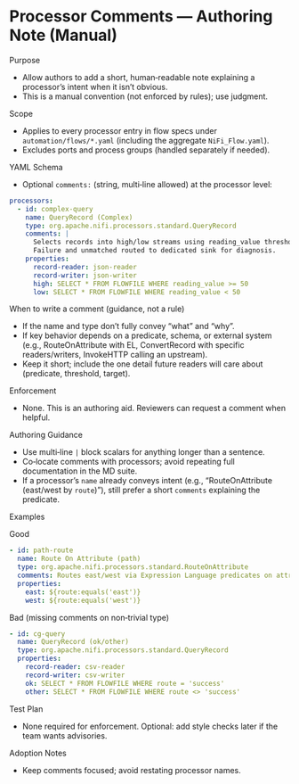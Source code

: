 # Processor Comments — Authoring Note (Manual)

Purpose
- Allow authors to add a short, human‑readable note explaining a processor’s intent when it isn’t obvious.
- This is a manual convention (not enforced by rules); use judgment.

Scope
- Applies to every processor entry in flow specs under `automation/flows/*.yaml` (including the aggregate `NiFi_Flow.yaml`).
- Excludes ports and process groups (handled separately if needed).

YAML Schema
- Optional `comments:` (string, multi‑line allowed) at the processor level:

```yaml
processors:
  - id: complex-query
    name: QueryRecord (Complex)
    type: org.apache.nifi.processors.standard.QueryRecord
    comments: |
      Selects records into high/low streams using reading_value threshold.
      Failure and unmatched routed to dedicated sink for diagnosis.
    properties:
      record-reader: json-reader
      record-writer: json-writer
      high: SELECT * FROM FLOWFILE WHERE reading_value >= 50
      low: SELECT * FROM FLOWFILE WHERE reading_value < 50
```

When to write a comment (guidance, not a rule)
- If the name and type don’t fully convey “what” and “why”.
- If key behavior depends on a predicate, schema, or external system (e.g., RouteOnAttribute with EL, ConvertRecord with specific readers/writers, InvokeHTTP calling an upstream).
- Keep it short; include the one detail future readers will care about (predicate, threshold, target).

Enforcement
- None. This is an authoring aid. Reviewers can request a comment when helpful.

Authoring Guidance
- Use multi‑line `|` block scalars for anything longer than a sentence.
- Co‑locate comments with processors; avoid repeating full documentation in the MD suite.
- If a processor’s `name` already conveys intent (e.g., “RouteOnAttribute (east/west by `route`)”), still prefer a short `comments` explaining the predicate.

Examples

Good
```yaml
- id: path-route
  name: Route On Attribute (path)
  type: org.apache.nifi.processors.standard.RouteOnAttribute
  comments: Routes east/west via Expression Language predicates on attribute `route`.
  properties:
    east: ${route:equals('east')}
    west: ${route:equals('west')}
```

Bad (missing comments on non‑trivial type)
```yaml
- id: cg-query
  name: QueryRecord (ok/other)
  type: org.apache.nifi.processors.standard.QueryRecord
  properties:
    record-reader: csv-reader
    record-writer: csv-writer
    ok: SELECT * FROM FLOWFILE WHERE route = 'success'
    other: SELECT * FROM FLOWFILE WHERE route <> 'success'
```

Test Plan
- None required for enforcement. Optional: add style checks later if the team wants advisories.

Adoption Notes
- Keep comments focused; avoid restating processor names.

